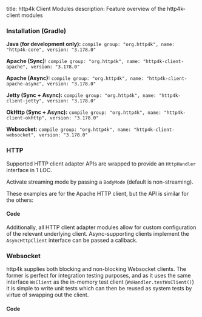 title: http4k Client Modules
description: Feature overview of the http4k-client modules

### Installation (Gradle)
**Java (for development only):** ```compile group: "org.http4k", name: "http4k-core", version: "3.178.0"```

**Apache (Sync):** ```compile group: "org.http4k", name: "http4k-client-apache", version: "3.178.0"```

**Apache (Async):** ```compile group: "org.http4k", name: "http4k-client-apache-async", version: "3.178.0"```

**Jetty (Sync + Async):** ```compile group: "org.http4k", name: "http4k-client-jetty", version: "3.178.0"```

**OkHttp (Sync + Async):** ```compile group: "org.http4k", name: "http4k-client-okhttp", version: "3.178.0"```

**Websocket:** ```compile group: "org.http4k", name: "http4k-client-websocket", version: "3.178.0"```

### HTTP
Supported HTTP client adapter APIs are wrapped to provide an `HttpHandler` interface in 1 LOC.

Activate streaming mode by passing a `BodyMode` (default is non-streaming).

These examples are for the Apache HTTP client, but the API is similar for the others:

#### Code [<img class="octocat"/>](https://github.com/http4k/http4k/blob/master/src/docs/guide/modules/clients/example_http.kt)
<script src="https://gist-it.appspot.com/https://github.com/http4k/http4k/blob/master/src/docs/guide/modules/clients/example_http.kt"></script>

Additionally, all HTTP client adapter modules allow for custom configuration of the relevant underlying client. Async-supporting clients implement the `AsyncHttpClient` interface can be passed a callback.

### Websocket
http4k supplies both blocking and non-blocking Websocket clients. The former is perfect for integration testing purposes, and as it uses the same interface `WsClient` as the in-memory test client (`WsHandler.testWsClient()`) it is simple to write unit tests which can then be reused as system tests by virtue of swapping out the client.

#### Code [<img class="octocat"/>](https://github.com/http4k/http4k/blob/master/src/docs/guide/modules/clients/example_websocket.kt)
<script src="https://gist-it.appspot.com/https://github.com/http4k/http4k/blob/master/src/docs/guide/modules/clients/example_websocket.kt"></script>
